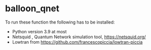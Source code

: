 # balloon_qnet

To run these function the following has to be installed:

- Python version 3.9 at most
- Netsquid , Quantum Network simulation tool, https://netsquid.org/
- Lowtran from https://github.com/francescopiccia/lowtran-piccia
